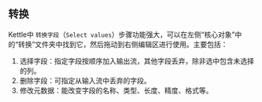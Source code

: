 ## 转换


Kettle中 `转换字段`（`Select values`）步骤功能强大，可以在左侧“核心对象”中的“转换”文件夹中找到它，然后拖动到右侧编辑区进行使用。主要包括：
1. 选择字段：指定字段按顺序加入输出流，其他字段丢弃，除非选中包含未选择的列。
2. 删除字段：可指定从输入流中丢弃的字段。
3. 修改元数据：能改变字段的名称、类型、长度、精度、格式等。

